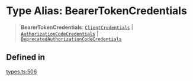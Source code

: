 # Type Alias: BearerTokenCredentials

> **BearerTokenCredentials**: [`ClientCredentials`](/docs/SDK/interfaces/ClientCredentials.md) \| [`AuthorizationCodeCredentials`](/docs/SDK/interfaces/AuthorizationCodeCredentials.md) \| [`DeprecatedAuthorizationCodeCredentials`](/docs/SDK/interfaces/DeprecatedAuthorizationCodeCredentials.md)

## Defined in

[types.ts:506](https://github.com/monerium/js-monorepo/blob/main/packages/sdk/src/types.ts#L506)
